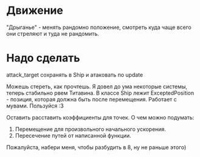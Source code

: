 # Движение
"Дрыганье" - менять рандомно положение, смотреть куда чаще всего они стреляют и туда не рандомить.

# Надо сделать
attack_target сохранять в Ship и атаковать по update

Можешь стереть, как прочтешь.
Я довел до ума некоторые системы, теперь стабильно рвем Титавина.
В классе Ship лежит ExceptedPosition - позиция, которая должна быть после
перемещения. Работает с мувами. Пользуйся :3

Оставить расставить коэффициенты для точек.
О чем можно подумать:
1. Перемещение для произвольного начального ускорения.
2. Пересечение путей от написанной функции. 

Пожалуйста, набери меня, чтобы разбудить в 8, ну не раньше этого)